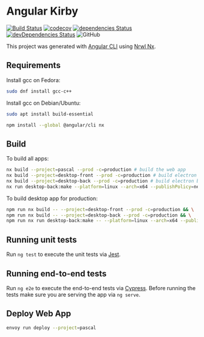 # Angular Kirby

[![Build Status](https://travis-ci.com/llstarscreamll/kirby-app.svg?branch=master)](https://travis-ci.com/llstarscreamll/kirby-app)
[![codecov](https://codecov.io/gh/llstarscreamll/kirby-app/branch/master/graph/badge.svg)](https://codecov.io/gh/llstarscreamll/kirby-app)
[![dependencies Status](https://david-dm.org/llstarscreamll/kirby-app/status.svg)](https://david-dm.org/llstarscreamll/kirby-app)
[![devDependencies Status](https://david-dm.org/llstarscreamll/kirby-app/dev-status.svg)](https://david-dm.org/llstarscreamll/kirby-app?type=dev)
![GitHub](https://img.shields.io/github/license/llstarscreamll/kirby-app?logo=github)

This project was generated with [Angular CLI](https://github.com/angular/angular-cli) using [Nrwl Nx](https://nrwl.io/nx).

## Requirements

Install gcc on Fedora:

```bash
sudo dnf install gcc-c++
```

Install gcc on Debian/Ubuntu:

```bash
sudo apt install build-essential
```

```bash
npm install --global @angular/cli nx
```

## Build

To build all apps:

```bash
nx build --project=pascal --prod -c=production # build the web app
nx build --project=desktop-front --prod -c=production # build electron frontend
nx build --project=desktop-back --prod -c=production # build electron backend
nx run desktop-back:make --platform=linux --arch=x64 --publishPolicy=never # packaging electron .deb, .snap, etc
```

To build desktop app for production:

```bash
npm run nx build -- --project=desktop-front --prod -c=production && \
npm run nx build -- --project=desktop-back --prod -c=production && \
npm run nx run desktop-back:make -- --platform=linux --arch=x64 --publishPolicy=never
```

## Running unit tests

Run `ng test` to execute the unit tests via [Jest](https://jestjs.io/).

## Running end-to-end tests

Run `ng e2e` to execute the end-to-end tests via [Cypress](https://www.cypress.io/).
Before running the tests make sure you are serving the app via `ng serve`.

## Deploy Web App

```bash
envoy run deploy --project=pascal
```
